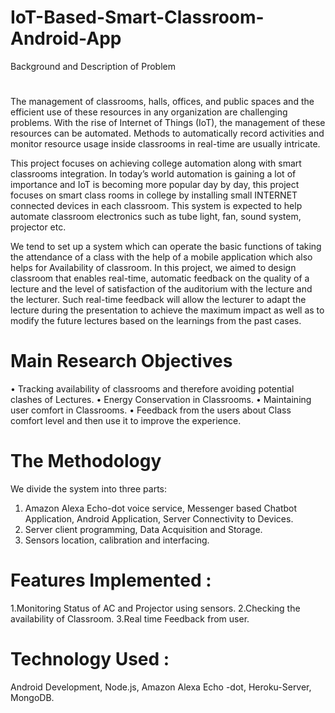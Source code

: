 # IoT-Based-Smart-Classroom-Android-App

Background and Description of Problem 
#
The management of classrooms, halls, offices, and public spaces and the efficient use of these resources in any organization are challenging problems. With the rise of Internet of Things (IoT), the management of these resources can be automated. Methods to automatically record activities and monitor resource usage inside classrooms in real-time are usually intricate.

This project focuses on achieving college automation along with smart classrooms integration. In today’s world automation is gaining a lot of importance and IoT is becoming more popular day by day, this project focuses on smart class rooms in college by installing small INTERNET connected devices in each classroom. This system is expected to help automate classroom electronics such as tube light, fan, sound system, projector etc.

We tend to set up a system which can operate the basic functions of taking the attendance of a class with the help of a mobile application which also helps for Availability of classroom.
In this project, we aimed to design classroom that enables real-time, automatic feedback on the quality of a lecture and the level of satisfaction of the auditorium with the lecture and the lecturer. Such real-time feedback will allow the lecturer to adapt the lecture during the presentation to achieve the maximum impact as well as to modify the future lectures based on the learnings from the past cases.

# Main Research Objectives

•	Tracking availability of classrooms and therefore avoiding potential clashes of Lectures.
•	Energy Conservation in Classrooms.
•	Maintaining user comfort in Classrooms.
•	Feedback from the users about Class comfort level and then use it to improve the experience.

# The Methodology
We divide the system into three parts:
1. Amazon Alexa Echo-dot voice service, Messenger based Chatbot Application, Android Application, Server Connectivity to Devices.
2. Server client programming, Data Acquisition and Storage.
3. Sensors location, calibration and interfacing.

# Features Implemented :	
1.Monitoring Status of AC and Projector using sensors.
2.Checking the availability of Classroom.
3.Real time Feedback from user.

# Technology Used :
Android Development, Node.js, Amazon Alexa Echo -dot, Heroku-Server, MongoDB.
